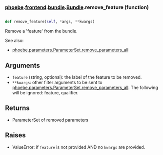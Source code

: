 ### [phoebe](phoebe.md).[frontend](phoebe.frontend.md).[bundle](phoebe.frontend.bundle.md).[Bundle](phoebe.frontend.bundle.Bundle.md).remove_feature (function)


```py

def remove_feature(self, *args, **kwargs)

```



Remove a 'feature' from the bundle.

See also:
* [phoebe.parameters.ParameterSet.remove_parameters_all](phoebe.parameters.ParameterSet.remove_parameters_all.md)

Arguments
----------
* `feature` (string, optional): the label of the feature to be removed.
* `**kwargs`: other filter arguments to be sent to
    [phoebe.parameters.ParameterSet.remove_parameters_all](phoebe.parameters.ParameterSet.remove_parameters_all.md).  The following
    will be ignored: feature, qualifier.

Returns
-----------
* ParameterSet of removed parameters

Raises
--------
* ValueError: if `feature` is not provided AND no `kwargs` are provided.

